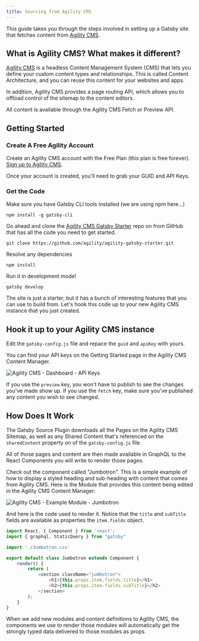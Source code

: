 ```yaml
---
title: Sourcing from Agility CMS
---
```


This guide takes you through the steps involved in setting up a Gatsby site that fetches content from [Agility CMS](https://agilitycms.com/).

## What is Agility CMS? What makes it different?

[Agility CMS](https://agilitycms.com/) is a headless Content Management System (CMS) that lets you define your custom content types and relationships.  This is called Content Architecture, and you can reuse this content for your websites and apps.

In addition, Agility CMS provides a page routing API, which allows you to offload control of the sitemap to the content editors.

All content is available through the Agility CMS Fetch or Preview API.

## Getting Started

### Create A Free Agility Account
Create an Agility CMS account with the Free Plan (this plan is free forever). [Sign up to Agility CMS](https://account.agilitycms.com/sign-up?product=agility-free).  

Once your account is created, you'll need to grab your GUID and API Keys.

### Get the Code

Make sure you have Gatsby CLI tools installed (we are using npm here...)
```shell
npm install -g gatsby-cli
```

Go ahead and clone the [Agility CMS Gatsby Starter](https://github.com/agility/agility-gatsby-starter) repo on from GitHub that has all the code you need to get started.
```shell
git clone https://github.com/agility/agility-gatsby-starter.git
```

Resolve any dependencies

```shell
npm install
```

Run it in development mode!
```shell
gatsby develop
```

The site is just a starter, but it has a bunch of interesting features that you can use to build from.  Let's hook this code up to your new Agility CMS instance that you just created.

## Hook it up to your Agility CMS instance
Edit the `gatsby-config.js` file and repace the `guid` and `apiKey` with yours.  

You can find your API keys on the Getting Started page in the Agility CMS Content Manager.


![Agility CMS - Dashboard - API Keys](./images/agilitycms-api-keys.png)

If you use the `preview` key, you won't have to publish to see the changes you've made show up. If you use the `fetch` key, make sure you've published any content you wish to see changed.

## How Does It Work

The Gatsby Source Plugin downloads all the Pages on the Agility CMS Sitemap, as well as any Shared Content that's referenced on the `sharedContent` property on of the `gatsby-config.js` file.

All of those pages and content are then made available in GraphQL to the React Components you will write to render those pages.

Check out the component called "Jumbotron".  This is a simple example of how to display a styled heading and sub-heading with content that comes from Agility CMS.  Here is the Module that provides this content being edited in the Agility CMS Content Manager:

![Agility CMS - Example Module - Jumbotron](./images/agilitycms-jumbotron.png)


And here is the code used to render it.  Notice that the `title` and `subTitle` fields are available as properties the `item.fields` object.

```javascript:title=/src/modules/Jumbotron.js
import React, { Component } from 'react';
import { graphql, StaticQuery } from "gatsby"

import './Jumbotron.css'

export default class Jumbotron extends Component {
    render() {    
        return (
            <section className="jumbotron">
                <h1>{this.props.item.fields.title}</h1>
                <h2>{this.props.item.fields.subTitle}</h2>
            </section>
        );
    }
}
```

When we add new modules and content definitions to Agility CMS, the components we use to render those modules will automatically get the strongly typed data delivered to those modules as props.  
